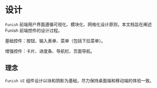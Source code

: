 # 设计

`Funish` 前端用户界面遵循可视化、模块化、网格化设计原则，本文档旨在阐述 Funish 前端控件的设计过程。

基础控件：按钮、输入表单、菜单（包括下拉菜单）。

增强控件：卡片、进度条、导航栏、页面导航。

## 理念

`Funish UI` 组件设计以块和阴影为基础，尽力保持桌面端和移动端的体验一致。
